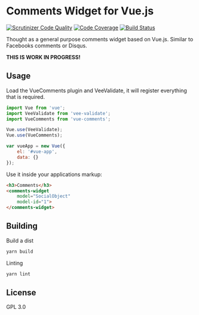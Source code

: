 # Comments Widget for Vue.js

[![Scrutinizer Code Quality](https://scrutinizer-ci.com/g/burzum/vue-comments/badges/quality-score.png?b=master)](https://scrutinizer-ci.com/g/burzum/vue-comments/?branch=master) 
[![Code Coverage](https://scrutinizer-ci.com/g/burzum/vue-comments/badges/coverage.png?b=master)](https://scrutinizer-ci.com/g/burzum/vue-comments/?branch=master) 
[![Build Status](https://scrutinizer-ci.com/g/burzum/vue-comments/badges/build.png?b=master)](https://scrutinizer-ci.com/g/burzum/vue-comments/build-status/master)

Thought as a general purpose comments widget based on Vue.js. Similar to Facebooks comments or Disqus.

**THIS IS WORK IN PROGRESS!**

## Usage

Load the VueComments plugin and VeeValidate, it will register everything that is required.

```js
import Vue from 'vue';
import VeeValidate from 'vee-validate';
import VueComments from 'vue-comments';

Vue.use(VeeValidate);
Vue.use(VueComments);

var vueApp = new Vue({
	el: '#vue-app',
	data: {}
});

```

Use it inside your applications markup:


```html
<h3>Comments</h3>
<comments-widget
	model="SocialObject"
	model-id="1">
</comments-widget>
```

## Building

Build a dist

```sh
yarn build
```

Linting


```sh
yarn lint
```

## License

GPL 3.0
